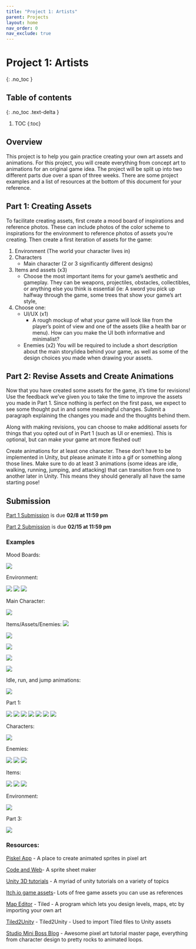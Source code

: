```yaml
---
title: "Project 1: Artists"
parent: Projects
layout: home
nav_order: 0
nav_exclude: true
---
```


# Project 1: Artists
{: .no_toc }

## Table of contents
{: .no_toc .text-delta }

1. TOC
{:toc}

## Overview
This project is to help you gain practice creating your own art assets and animations.  For this project, you will create everything from concept art to animations for an original game idea. The project will be split up into two different parts due over a span of three weeks. There are some project examples and a list of resources at the bottom of this document for your reference.

## Part 1: Creating Assets
To facilitate creating assets, first create a mood board of inspirations and reference photos. These can include photos of the color scheme to inspirations for the environment to reference photos of assets you’re creating.  Then create a first iteration of assets for the game:  
1. Environment (The world your character lives in)
2. Characters
    * Main character (2 or 3 significantly different designs)
3. Items and assets (x3)
    * Choose the most important items for your game’s aesthetic and gameplay. They can be weapons, projectiles, obstacles, collectibles, or anything else you think is essential (ie: A sword you pick up halfway through the game, some trees that show your game’s art style, 
4. Choose one:
    * UI/UX (x1)
        * A rough mockup of what your game will look like from the player’s point of view and one of the assets (like a health bar or menu). How can you make the UI both informative and minimalist?
    * Enemies (x2)
You will be required to include a short description about the main story/idea behind your game, as well as some of the design choices you made when drawing your assets.

## Part 2: Revise Assets and Create Animations
Now that you have created some assets for the game, it’s time for revisions! Use the feedback we’ve given you to take the time to improve the assets you made in Part 1. Since nothing is perfect on the first pass, we expect to see some thought put in and some meaningful changes. Submit a paragraph explaining the changes you made and the thoughts behind them.

Along with making revisions, you can choose to make additional assets for things that you opted out of in Part 1 (such as UI or enemies). This is optional, but can make your game art more fleshed out!

Create animations for at least one character.  These don’t have to be implemented in Unity, but please animate it into a gif or something along those lines. Make sure to do at least 3 animations (some ideas are idle, walking, running, jumping, and attacking) that can transition from one to another later in Unity. This means they should generally all have the same starting pose!

## Submission
[Part 1 Submission] is due **02/8 at 11:59 pm**

[Part 2 Submission] is due **02/15 at 11:59 pm**


### Examples

Mood Boards:

![](images/mood-board.png)

Environment: 

![](images/environment-1.png)
![](images/environment-2.png)
![](images/environment-3.png)

Main Character:

![](images/main-character.png)

Items/Assets/Enemies:
![](images/item-1.png)

![](images/item-2.png)

![](images/item-3.png)

![](images/item-4.png)

![](images/item-5.png)

Idle, run, and jump animations:

![](images/sprite-sheet.png)

Part 1:

![](images/war-1.png)
![](images/war-2.png)
![](images/war-3.png)
![](images/war-4.png)
![](images/war-5.png)
![](images/war-6.png)
![](images/war-7.png)

Characters: 

![](images/character.png)

Enemies: 

![](images/enemies-1.png)
![](images/enemies-2.png)
![](images/enemies-3.png)


Items:

![](images/weapons-1.png)
![](images/weapons-2.png)
![](images/weapons-3.png)

Environment: 

![](images/environment-4.png)

Part 3: 

![](images/enemy.gif)


### Resources:

[Piskel App] -  A place to create animated sprites in pixel art

[Code and Web]- A sprite sheet maker

[Unity 3D tutorials]  -  A myriad of unity tutorials on a variety of topics

[Itch.io game assets]- Lots of free game assets you can use as references

[Map Editor] - Tiled - A program which lets you design levels, maps, etc by importing your own art

[Tiled2Unity] - Tiled2Unity - Used to import Tiled files to Unity assets

[Studio Mini Boss Blog] - Awesome pixel art tutorial master page, everything from character design to pretty rocks to animated loops.




[Part 1 Submission]: http://tinyurl.com/s24proj1p1
[Part 2 Submission]: http://tinyurl.com/s24proj1p2

[Piskel App]: https://www.piskelapp.com/ 
[Code and Web]: https://www.codeandweb.com/texturepacker
[Unity 3D Tutorials]: https://unity3d.com/learn/tutorials
[Itch.io game assets]: https://itch.io/game-assets/free
[Map Editor]: http://www.mapeditor.org
[Tiled2Unity]: http://www.seanba.com/tiled2unity
[Studio Mini Boss Blog]: http://blog.studiominiboss.com/pixelart